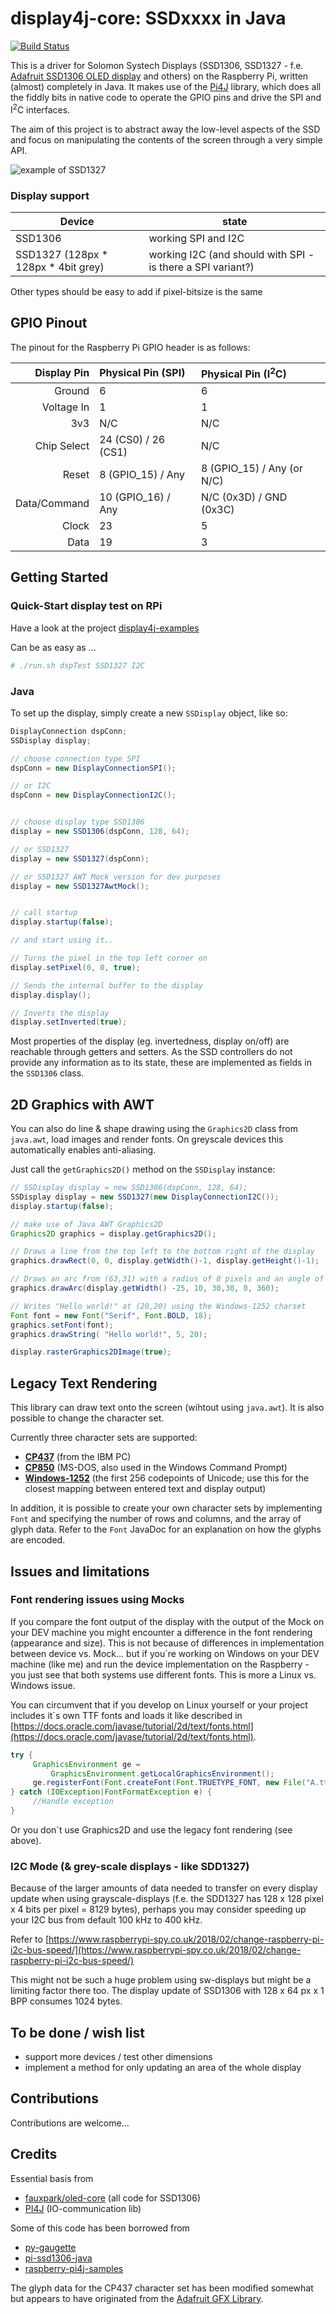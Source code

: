 # display4j-core: SSDxxxx in Java
[![Build Status](https://travis-ci.org/display4j/display4j-core.svg?branch=master)](https://travis-ci.org/display4j/display4j-core)

This is a driver for Solomon Systech Displays (SSD1306, SSD1327 - f.e. [Adafruit SSD1306 OLED display](https://www.adafruit.com/categories/98) and others) on the Raspberry Pi, written (almost) completely in Java.
It makes use of the [Pi4J](https://github.com/Pi4J/pi4j) library, which does all the fiddly bits in native code to operate the GPIO pins and drive the SPI and I<sup>2</sup>C interfaces.

The aim of this project is to abstract away the low-level aspects of the SSD and focus on manipulating the contents of the screen through a very simple API.

![example of SSD1327](https://raw.githubusercontent.com/display4j/display4j-docs/master/img/IMG_20181005_195320_cut.jpg)

### Display support

| Device                              | state                |
|-------------------------------------|----------------------|
| SSD1306                             | working SPI and I2C  |
| SSD1327 (128px * 128px * 4bit grey) | working I2C (and should with SPI - is there a SPI variant?)        |

Other types should be easy to add if pixel-bitsize is the same


## GPIO Pinout

The pinout for the Raspberry Pi GPIO header is as follows:

| Display Pin  | Physical Pin (SPI)  | Physical Pin (I<sup>2</sup>C) |
| ------------:|:------------------- |:----------------------------- |
| Ground       | 6                   | 6                             |
| Voltage In   | 1                   | 1                             |
| 3v3          | N/C                 | N/C                           |
| Chip Select  | 24 (CS0) / 26 (CS1) | N/C                           |
| Reset        | 8 (GPIO_15) / Any   | 8 (GPIO_15) / Any (or N/C)    |
| Data/Command | 10 (GPIO_16) / Any  | N/C (0x3D) / GND (0x3C)       |
| Clock        | 23                  | 5                             |
| Data         | 19                  | 3                             |

## Getting Started 

### Quick-Start display test on RPi
Have a look at the project [display4j-examples](https://github.com/display4j/display4j-examples)

Can be as easy as ...
```bash
# ./run.sh dspTest SSD1327 I2C
```

### Java

To set up the display, simply create a new `SSDisplay` object, like so:

```java
DisplayConnection dspConn;
SSDisplay display;

// choose connection type SPI
dspConn = new DisplayConnectionSPI();

// or I2C
dspConn = new DisplayConnectionI2C();


// choose display type SSD1306
display = new SSD1306(dspConn, 128, 64);

// or SSD1327
display = new SSD1327(dspConn);

// or SSD1327 AWT Mock version for dev purposes
display = new SSD1327AwtMock();


// call startup
display.startup(false);

// and start using it..

// Turns the pixel in the top left corner on
display.setPixel(0, 0, true);

// Sends the internal buffer to the display
display.display();

// Inverts the display
display.setInverted(true);
```

Most properties of the display (eg. invertedness, display on/off) are reachable through getters and setters.
As the SSD controllers do not provide any information as to its state, these are implemented as fields in the `SSD1306` class.

## 2D Graphics with AWT

You can also do line & shape drawing using the `Graphics2D` class from `java.awt`, load images and render
fonts. On greyscale devices this automatically enables anti-aliasing.

Just call the `getGraphics2D()` method on the `SSDisplay` instance:

```java
// SSDisplay display = new SSD1306(dspConn, 128, 64);
SSDisplay display = new SSD1327(new DisplayConnectionI2C());
display.startup(false);

// make use of Java AWT Graphics2D
Graphics2D graphics = display.getGraphics2D();

// Draws a line from the top left to the bottom right of the display
graphics.drawRect(0, 0, display.getWidth()-1, display.getHeight()-1);

// Draws an arc from (63,31) with a radius of 8 pixels and an angle of 15 degrees
graphics.drawArc(display.getWidth() -25, 10, 30,30, 0, 360);

// Writes "Hello world!" at (20,20) using the Windows-1252 charset
Font font = new Font("Serif", Font.BOLD, 18);
graphics.setFont(font);
graphics.drawString( "Hello world!", 5, 20);

display.rasterGraphics2DImage(true);
```

## Legacy Text Rendering

This library can draw text onto the screen (wihtout using `java.awt`). It is also possible to change the character set.

Currently three character sets are supported:

- [**CP437**](https://en.wikipedia.org/wiki/Code_page_437) (from the IBM PC)
- [**CP850**](https://en.wikipedia.org/wiki/Code_page_850) (MS-DOS, also used in the Windows Command Prompt)
- [**Windows-1252**](https://en.wikipedia.org/wiki/Windows-1252) (the first 256 codepoints of Unicode; use this for the closest mapping between entered text and display output)

In addition, it is possible to create your own character sets by implementing `Font` and specifying the number of rows and columns, and the array of glyph data. Refer to the `Font` JavaDoc for an explanation on how the glyphs are encoded.

## Issues and limitations

### Font rendering issues using Mocks
If you compare the font output of the display with the output of the Mock on your DEV machine
you might encounter a difference in the font rendering (appearance and size).
This is not because of differences in implementation between device vs. Mock... but if
you´re working on Windows on your DEV machine (like me) and run the device implementation
on the Raspberry - you just see that both systems use different fonts. This is more a Linux
vs. Windows issue.

You can circumvent that if you develop on Linux yourself or your project includes 
it´s own TTF fonts and loads it like described 
in [https://docs.oracle.com/javase/tutorial/2d/text/fonts.html](https://docs.oracle.com/javase/tutorial/2d/text/fonts.html).

```java
try {
     GraphicsEnvironment ge = 
         GraphicsEnvironment.getLocalGraphicsEnvironment();
     ge.registerFont(Font.createFont(Font.TRUETYPE_FONT, new File("A.ttf"));
} catch (IOException|FontFormatException e) {
     //Handle exception
}
```

Or you don´t use Graphics2D and use the legacy font rendering (see above).


### I2C Mode (& grey-scale displays - like SDD1327)

Because of the larger amounts of data needed to transfer on every display update
when using grayscale-displays
(f.e. the SDD1327 has 128 x 128 pixel x 4 bits per pixel = 8129 bytes), perhaps you may consider speeding up your I2C bus from default 100 kHz to 400 kHz.

Refer to [https://www.raspberrypi-spy.co.uk/2018/02/change-raspberry-pi-i2c-bus-speed/](https://www.raspberrypi-spy.co.uk/2018/02/change-raspberry-pi-i2c-bus-speed/)

This might not be such a huge problem using sw-displays but might be a limiting factor there too.
The display update of SSD1306 with 128 x 64 px x 1 BPP consumes 1024 bytes.


## To be done / wish list

* support more devices / test other dimensions
* implement a method for only updating an area of the whole display

## Contributions

Contributions are welcome... 

## Credits

Essential basis from
* [fauxpark/oled-core](https://github.com/fauxpark/oled-core) (all code for SSD1306)
* [PI4J](http://pi4j.com/) (IO-communication lib)

Some of this code has been borrowed from 
* [py-gaugette](https://github.com/guyc/py-gaugette)
* [pi-ssd1306-java](https://github.com/ondryaso/pi-ssd1306-java)
* [raspberry-pi4j-samples](https://github.com/OlivierLD/raspberry-pi4j-samples/)



The glyph data for the CP437 character set has been modified somewhat but appears to have originated from the [Adafruit GFX Library](https://github.com/adafruit/Adafruit-GFX-Library).
